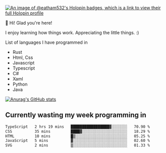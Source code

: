 [![An image of @eatham532's Holopin badges, which is a link to view their full Holopin profile](https://holopin.me/eatham532)](https://holopin.io/@eatham532)


👋 Hi! Glad you're here!

I enjoy learning how things work. Appreciating the little things. :)


List of languages I have programmed in
- Rust
- Html, Css
- Javascript
- Typescript
- C#
- Xaml
- Python
- Java

[![Anurag's GitHub stats](https://github-readme-stats.vercel.app/api?username=Eatham532&theme=dark)](https://github.com/anuraghazra/github-readme-stats)


## Currently wasting my week programming in
<!--START_SECTION:waka-->

```txt
TypeScript   2 hrs 19 mins   █████████████████▓░░░░░░░   70.90 %
CSS          35 mins         ████▓░░░░░░░░░░░░░░░░░░░░   18.29 %
HTML         10 mins         █▒░░░░░░░░░░░░░░░░░░░░░░░   05.25 %
JavaScript   5 mins          ▓░░░░░░░░░░░░░░░░░░░░░░░░   02.60 %
SVG          2 mins          ▒░░░░░░░░░░░░░░░░░░░░░░░░   01.33 %
```

<!--END_SECTION:waka-->
